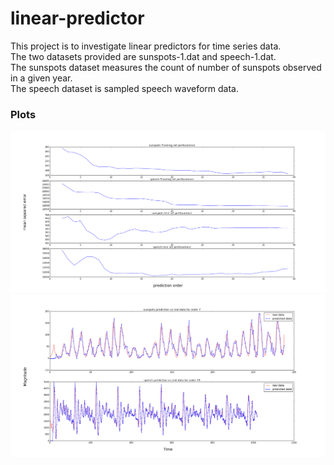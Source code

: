 # linear-predictor
This project is to investigate linear predictors for time series data.  
The two datasets provided are sunspots-1.dat and speech-1.dat.  
The sunspots dataset measures the count of number of sunspots observed in a given year.  
The speech dataset is sampled speech waveform data.

### Plots
![Alt Text](https://github.com/rbv188/linear-predictor/blob/master/mean_square_error_VS_prediction_order.png)
![Alt Text](https://github.com/rbv188/linear-predictor/blob/master/predicted_VS_real_data_comparison.png)
